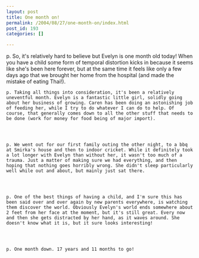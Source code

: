 ```yaml
---
layout: post
title: One month on!
permalink: /2004/08/27/one-month-on/index.html
post_id: 193
categories: []

---
```


p. So, it's relatively hard to believe but Evelyn is one month old today! When you have a child some form of temporal distortion kicks in because it seems like she's been here forever, but at the same time it feels like only a few days ago that we brought her home from the hospital (and made the mistake of eating Thai!).




	p. Taking all things into consideration, it's been a relatively uneventful month. Evelyn is a fantastic little girl, solidly going about her business of growing. Caren has been doing an astonishing job of feeding her, while I try to do whatever I can do to help. Of course, that generally comes down to all the other stuff that needs to be done (work for money for food being of major import).




	p. We went out for our first family outing the other night, to a bbq at Smirka's house and then to indoor cricket. While it definitely took a lot longer with Evelyn than without her, it wasn't too much of a trauma. Just a matter of making sure we had everything, and then hoping that nothing goes horribly wrong. She didn't sleep particularly well while out and about, but mainly just sat there.




	p. One of the best things of having a child, and I'm sure this has been said over and over again by new parents everywhere, is watching them discover the world. Obviously Evelyn's world ends somewhere about 2 feet from her face at the moment, but it's still great. Every now and then she gets distracted by her hand, as it waves around. She doesn't know what it is, but it sure looks interesting!




	p. One month down. 17 years and 11 months to go!

